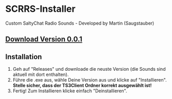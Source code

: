 # SCRRS-Installer
Custom SaltyChat Radio Sounds - Developed by Martin (Saugstauber)

## [Download Version 0.0.1](https://link-url-here.org)

## Installation
1. Geh auf "Releases" und downloade die neuste Version (die Sounds sind aktuell mit dort enthalten).
2. Führe die .exe aus, wähle Deine Version aus und klicke auf "Installieren". **Stelle sicher, dass der TS3Client Ordner korrekt ausgewählt ist!**
3. Fertig! Zum Installieren klicke einfach "Deinstallieren".
